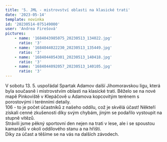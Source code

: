 ```yaml
---
title: '5. JML - mistrovství oblasti na klasické trati'
date: '2023-05-14'
template: novinka
id: '20230514-075149000'
user: 'Andrea Firešová'
pictures:
    - name: '1684043985075_20230513_134022.jpg'
      ratio: '3'
    - name: '1684044022230_20230513_135449.jpg'
      ratio: '3'
    - name: '1684044054301_20230513_140418.jpg'
      ratio: '3'
    - name: '1684044092057_20230513_140105.jpg'
      ratio: '3'
---
```

V sobotu 13. 5. uspořádal Spartak Adamov další Jihomoravskou ligu, která byla současně i mistrovstvím oblasti na klasické trati. Běželo se na nové mapě Pinkoviště v Klepáčově u Adamova kopcovitým terénem s porostovými i terénními detaily.  
106 - to je počet účastniků z našeho oddílu, což je skvělá účast! Někteří získali cenné zkušenosti díky svým chybám, jiným se podařilo vystoupit na stupně vítězů.  
Strávili jsme pěkný sportovní den nejen na trati v lese, ale i se spoustou kamarádů v okolí oddílového stanu a na hřišti.  
Díky za účast a těšíme se na vás na dalších závodech.
